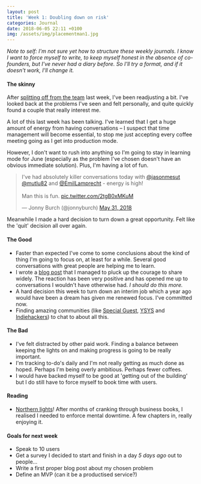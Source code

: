 ```yaml
---
layout: post
title: 'Week 1: Doubling down on risk'
categories: Journal
date: 2018-06-05 22:11 +0100
img: /assets/img/placementman1.jpg
---
```


_Note to self: I'm not sure yet how to structure these weekly journals. I know I want to force myself to write, to keep myself honest in the absence of co-founders, but I've never had a diary before. So I'll try a format, and if it doesn't work, I'll change it._

#### The skinny
After [splitting off from the team](https://jonnyburch.com/my-journey-so-far) last week, I've been readjusting a bit. I've looked back at the problems I've seen and felt personally, and quite quickly found a couple that really interest me.

A lot of this last week has been talking. I've learned that I get a huge amount of energy from having conversations – I suspect that time management will become essential, to stop me just accepting every coffee meeting going as I get into production mode.

However, I don't want to rush into anything so I'm going to stay in learning mode for June (especially as the problem I've chosen doesn't have an obvious immediate solution). Plus, I'm having a lot of fun.

<blockquote class="twitter-tweet" data-lang="en"><p lang="en" dir="ltr">I&#39;ve had absolutely killer conversations today with <a href="https://twitter.com/jasonmesut?ref_src=twsrc%5Etfw">@jasonmesut</a> <a href="https://twitter.com/mutlu82?ref_src=twsrc%5Etfw">@mutlu82</a> and <a href="https://twitter.com/EmilLamprecht?ref_src=twsrc%5Etfw">@EmilLamprecht</a> - energy is high!<br><br>Man this is fun. <a href="https://t.co/2tgB0xMKuM">pic.twitter.com/2tgB0xMKuM</a></p>&mdash; Jonny Burch (@jonnyburch) <a href="https://twitter.com/jonnyburch/status/1002287740791255040?ref_src=twsrc%5Etfw">May 31, 2018</a></blockquote>

Meanwhile I made a hard decision to turn down a great opportunity. Felt like the 'quit' decision all over again.


#### The Good
* Faster than expected I've come to some conclusions about the kind of thing I'm going to focus on, at least for a while. Several good conversations with great people are helping me to learn.
* I wrote a [blog post](https://jonnyburch.com/my-journey-so-far) that I managed to pluck up the courage to share widely. The reaction has been very positive and has opened me up to conversations I wouldn't have otherwise had. _I should do this more._
* A hard decision this week to turn down an interim job which a year ago would have been a dream has given me renewed focus. I've committed now.
* Finding amazing communities (like [Special Guest](https://twitter.com/jonnyburch/status/999182762572738560), [YSYS](https://medium.com/ysys) and [Indiehackers](https://www.indiehackers.com/forum/ask-ih-trying-hard-not-to-choose-the-safe-option-fece0613b8)) to chat to about all this.

#### The Bad
* I've felt distracted by other paid work. Finding a balance between keeping the lights on and making progress is going to be really important.
* I'm tracking to-do's daily and I'm not really getting as much done as hoped. Perhaps I'm being overly ambitious. Perhaps fewer coffees.
* I would have backed myself to be good at 'getting out of the building' but I do still have to force myself to book time with users.

#### Reading
* [Northern lights](https://amzn.to/31rULNN)! After months of cranking through business books, I realised I needed to enforce mental downtime. A few chapters in, really enjoying it.

#### Goals for next week
* Speak to 10 users
* Get a survey I decided to start and finish in a day _5 days ago_ out to people...
* Write a first proper blog post about my chosen problem
* Define an MVP (can it be a productised service?)
